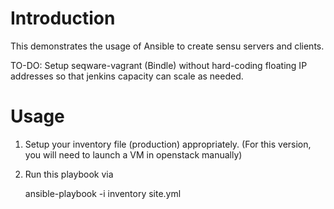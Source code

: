 # Introduction

This demonstrates the usage of Ansible to create sensu servers and clients. 

TO-DO: Setup seqware-vagrant (Bindle) without hard-coding floating IP addresses so that jenkins capacity can scale as needed.

# Usage

1. Setup your inventory file (production) appropriately.  (For this version, you will need to launch a VM in openstack manually)
2. Run this playbook via

    ansible-playbook -i inventory site.yml
